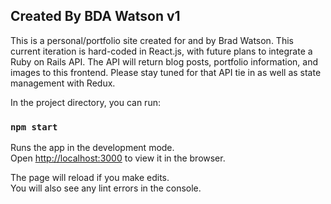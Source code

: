 ## Created By BDA Watson v1

This is a personal/portfolio site created for and by Brad Watson. This current iteration is hard-coded in React.js, with future plans to integrate a Ruby on Rails API. The API will return blog posts, portfolio information, and images to this frontend. Please stay tuned for that API tie in as well as state management with Redux.

In the project directory, you can run:

### `npm start`

Runs the app in the development mode.<br>
Open [http://localhost:3000](http://localhost:3000) to view it in the browser.

The page will reload if you make edits.<br>
You will also see any lint errors in the console.
